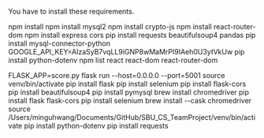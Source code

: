 You have to install these requirements.

npm install
npm install mysql2
npm install crypto-js
npm install react-router-dom
npm install express cors
pip install requests beautifulsoup4 pandas
pip install mysql-connector-python
GOOGLE_API_KEY=AIzaSyB7vqLL9iGNP8wMaMrPI9IAeh0U3ytVkUw
pip install python-dotenv
npm list react react-dom react-router-dom

FLASK_APP=score.py flask run --host=0.0.0.0 --port=5001
source venv/bin/activate
pip install flask
pip install selenium
pip install flask-cors
pip install beautifulsoup4
pip install pymysql
brew install chromedriver
pip install flask flask-cors
pip install selenium
brew install --cask chromedriver
source /Users/minguhwang/Documents/GitHub/SBU_CS_TeamProject/venv/bin/activate
pip install python-dotenv
pip install requests